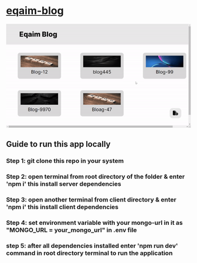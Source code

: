 # <a href="https://eqaim-blog.onrender.com/"> eqaim-blog</a>

![](https://github.com/b0n21en5/eqaim-blog/blob/main/intro.gif)

## Guide to run this app locally

### Step 1: git clone this repo in your system

### Step 2: open terminal from root directory of the folder & enter 'npm i' this install server dependencies

### Step 3: open another terminal from client directory & enter 'npm i' this install client dependencies

### Step 4: set environment variable with your mongo-url in it as "MONGO_URL = your_mongo_url" in .env file

### step 5: after all dependencies installed enter 'npm run dev' command in root directory terminal to run the application
